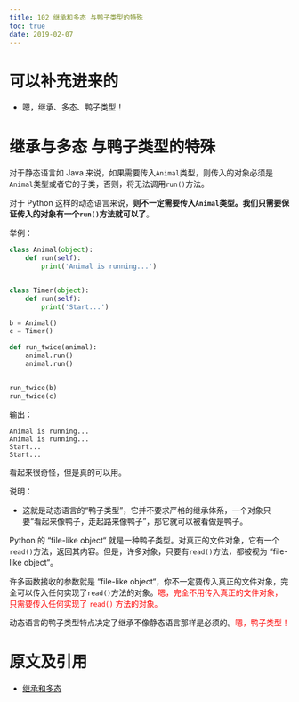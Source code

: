 ```yaml
---
title: 102 继承和多态 与鸭子类型的特殊
toc: true
date: 2019-02-07
---
```

# 可以补充进来的

-  嗯，继承、多态、鸭子类型！




# 继承与多态 与鸭子类型的特殊

对于静态语言如 Java 来说，如果需要传入`Animal`类型，则传入的对象必须是`Animal`类型或者它的子类，否则，将无法调用`run()`方法。

对于 Python 这样的动态语言来说，**则不一定需要传入`Animal`类型。我们只需要保证传入的对象有一个`run()`方法就可以了**。

举例：


```py
class Animal(object):
    def run(self):
        print('Animal is running...')


class Timer(object):
    def run(self):
        print('Start...')

b = Animal()
c = Timer()

def run_twice(animal):
    animal.run()
    animal.run()


run_twice(b)
run_twice(c)
```

输出：

```
Animal is running...
Animal is running...
Start...
Start...
```

看起来很奇怪，但是真的可以用。

说明：

- 这就是动态语言的“鸭子类型”，它并不要求严格的继承体系，一个对象只要“看起来像鸭子，走起路来像鸭子”，那它就可以被看做是鸭子。

Python 的 “file-like object“ 就是一种鸭子类型。对真正的文件对象，它有一个`read()`方法，返回其内容。但是，许多对象，只要有`read()`方法，都被视为 “file-like object“。

许多函数接收的参数就是 “file-like object“，你不一定要传入真正的文件对象，完全可以传入任何实现了`read()`方法的对象。<span style="color:red;">嗯，完全不用传入真正的文件对象，只需要传入任何实现了 `read()` 方法的对象。</span>


动态语言的鸭子类型特点决定了继承不像静态语言那样是必须的。<span style="color:red;">嗯，鸭子类型！</span>



# 原文及引用

- [继承和多态](https://www.liaoxuefeng.com/wiki/0014316089557264a6b348958f449949df42a6d3a2e542c000/001431865288798deef438d865e4c2985acff7e9fad15e3000)

